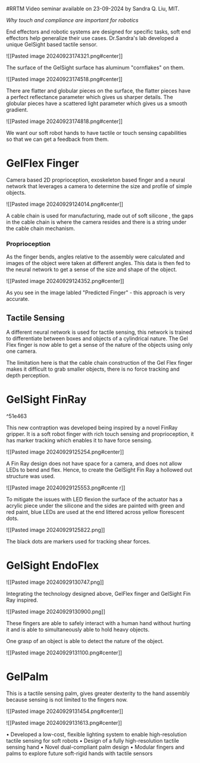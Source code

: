 #RRTM 
Video seminar available on 23-09-2024 by Sandra Q. Liu, MIT. 

*Why touch and compliance are important for robotics*

End effectors and robotic systems are designed for specific tasks, soft end effectors help generalize their use cases. Dr.Sandra's lab developed a unique GelSight based tactile sensor.

![[Pasted image 20240923174321.png#center]]

The surface of the GelSight surface has aluminum "cornflakes" on them.

![[Pasted image 20240923174518.png#center]]

There are flatter and globular pieces on the surface, the flatter pieces have a perfect reflectance parameter which gives us sharper details. The globular pieces have a scattered light parameter which gives us a smooth gradient. 

![[Pasted image 20240923174818.png#center]]

We want our soft robot hands to have tactile or touch sensing capabilities so that we can get a feedback from them. 



# GelFlex Finger

Camera based 2D proprioception, exoskeleton based finger and a neural network that leverages a camera to determine the size and profile of simple objects. 

![[Pasted image 20240929124014.png#center]]

A cable chain is used for manufacturing, made out of soft silicone , the gaps in the cable chain is where the camera resides and there is a string under the cable chain mechanism.


### Proprioception 

As the finger bends, angles relative to the assembly were calculated and images of the object were taken at different angles. This data is then fed to the neural network to get a sense of the size and shape of the object. 

![[Pasted image 20240929124352.png#center]]

As you see in the image labled "Predicted Finger" - this approach is very accurate. 

## Tactile Sensing 

A different neural network is used for tactile sensing, this network is trained to differentiate between boxes and objects of a cylindrical nature. The Gel Flex finger is now able to get a sense of the nature of the objects using only one camera. 

The limitation here is that the cable chain construction of the Gel Flex finger makes it difficult to grab smaller objects, there is no force tracking and depth perception. 

# GelSight FinRay

^51e463

This new contraption was developed being inspired by a novel FinRay gripper. It is a soft robot finger with rich touch sensing and proprioception, it has marker tracking which enables it to have force sensing.

![[Pasted image 20240929125254.png#center]]

A Fin Ray design does not have space for a camera, and does not allow LEDs to bend and flex. Hence, to create the GelSight Fin Ray a hollowed out structure was used.

![[Pasted image 20240929125553.png#cente r]]


To mitigate the issues with LED flexion the surface of the actuator has a acrylic piece under the silicone and the sides are painted with green and red paint, blue LEDs are used at the end littered across yellow florescent dots. 

![[Pasted image 20240929125822.png]]

The black dots are markers used for tracking shear forces. 

# GelSight EndoFlex

![[Pasted image 20240929130747.png]]

Integrating the technology designed above,  GelFlex finger and GelSight Fin Ray inspired. 

![[Pasted image 20240929130900.png]]

These fingers are able to safely interact with a human hand without hurting it and is able to simultaneously able to hold heavy objects.

One grasp of an object is able to detect the nature of the object. 

![[Pasted image 20240929131100.png#center]]


# GelPalm 

This is a tactile sensing palm, gives greater dexterity to the hand assembly because sensing is not limited to the fingers now. 

![[Pasted image 20240929131454.png#center]]

![[Pasted image 20240929131613.png#center]]



• Developed a low-cost, flexible lighting system to enable high-resolution tactile sensing for soft robots
• Design of a fully high-resolution tactile sensing hand
• Novel dual-compliant palm design
• Modular fingers and palms to explore future soft-rigid hands with tactile sensors